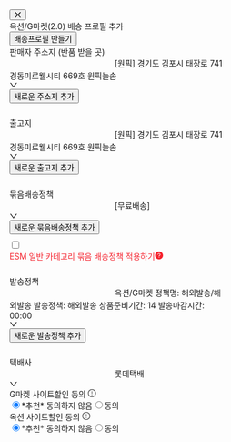 <div class="ant-drawer-content-wrapper" style="width: 378px;"><div class="ant-drawer-content" aria-modal="true" role="dialog"><div class="ant-drawer-header"><div class="ant-drawer-header-title"><button type="button" aria-label="Close" class="ant-drawer-close"><span role="img" aria-label="close" class="anticon anticon-close"><svg fill-rule="evenodd" viewBox="64 64 896 896" focusable="false" data-icon="close" width="1em" height="1em" fill="currentColor" aria-hidden="true"><path d="M799.86 166.31c.02 0 .04.02.08.06l57.69 57.7c.04.03.05.05.06.08a.12.12 0 010 .06c0 .03-.02.05-.06.09L569.93 512l287.7 287.7c.04.04.05.06.06.09a.12.12 0 010 .07c0 .02-.02.04-.06.08l-57.7 57.69c-.03.04-.05.05-.07.06a.12.12 0 01-.07 0c-.03 0-.05-.02-.09-.06L512 569.93l-287.7 287.7c-.04.04-.06.05-.09.06a.12.12 0 01-.07 0c-.02 0-.04-.02-.08-.06l-57.69-57.7c-.04-.03-.05-.05-.06-.07a.12.12 0 010-.07c0-.03.02-.05.06-.09L454.07 512l-287.7-287.7c-.04-.04-.05-.06-.06-.09a.12.12 0 010-.07c0-.02.02-.04.06-.08l57.7-57.69c.03-.04.05-.05.07-.06a.12.12 0 01.07 0c.03 0 .05.02.09.06L512 454.07l287.7-287.7c.04-.04.06-.05.09-.06a.12.12 0 01.07 0z"></path></svg></span></button><div class="ant-drawer-title">옥션/G마켓(2.0) 배송 프로필 추가</div></div><div class="ant-drawer-extra"><button type="button" class="ant-btn css-1li46mu ant-btn-primary"><span>배송프로필 만들기</span></button></div></div><div class="ant-drawer-body"><div class="sc-fqgwrq XgLEV Body3Regular14 CharacterTitle85">판매자 주소지 (반품 받을 곳)</div><div class="sc-hyhWHZ gNrquF"><div class="ant-select ant-select-outlined css-1li46mu ant-select-single ant-select-show-arrow" style="flex-grow: 1;"><div class="ant-select-selector"><span class="ant-select-selection-search"><input type="search" autocomplete="off" class="ant-select-selection-search-input" role="combobox" aria-expanded="false" aria-haspopup="listbox" aria-owns="rc_select_118_list" aria-autocomplete="list" aria-controls="rc_select_118_list" readonly="" unselectable="on" value="" id="rc_select_118" style="opacity: 0;"></span><span class="ant-select-selection-item" title="[원픽] 경기도 김포시 태장로 741 경동미르웰시티 669호 원픽늘솜">[원픽] 경기도 김포시 태장로 741 경동미르웰시티 669호 원픽늘솜</span></div><span class="ant-select-arrow" unselectable="on" aria-hidden="true" style="user-select: none;"><span role="img" aria-label="down" class="anticon anticon-down ant-select-suffix"><svg viewBox="64 64 896 896" focusable="false" data-icon="down" width="1em" height="1em" fill="currentColor" aria-hidden="true"><path d="M884 256h-75c-5.1 0-9.9 2.5-12.9 6.6L512 654.2 227.9 262.6c-3-4.1-7.8-6.6-12.9-6.6h-75c-6.5 0-10.3 7.4-6.5 12.7l352.6 486.1c12.8 17.6 39 17.6 51.7 0l352.6-486.1c3.9-5.3.1-12.7-6.4-12.7z"></path></svg></span></span></div><button type="button" class="ant-btn css-1li46mu ant-btn-primary ant-btn-background-ghost"><span>새로운 주소지 추가</span></button></div><div class="sc-fqgwrq XgLEV Body3Regular14 CharacterTitle85" style="margin-top: 24px;">출고지</div><div class="sc-hyhWHZ gNrquF"><div class="ant-select ant-select-outlined css-1li46mu ant-select-single ant-select-show-arrow" style="flex-grow: 1;"><div class="ant-select-selector"><span class="ant-select-selection-search"><input type="search" autocomplete="off" class="ant-select-selection-search-input" role="combobox" aria-expanded="false" aria-haspopup="listbox" aria-owns="rc_select_119_list" aria-autocomplete="list" aria-controls="rc_select_119_list" readonly="" unselectable="on" value="" id="rc_select_119" style="opacity: 0;"></span><span class="ant-select-selection-item" title="[원픽] 경기도 김포시 태장로 741 경동미르웰시티 669호 원픽늘솜">[원픽] 경기도 김포시 태장로 741 경동미르웰시티 669호 원픽늘솜</span></div><span class="ant-select-arrow" unselectable="on" aria-hidden="true" style="user-select: none;"><span role="img" aria-label="down" class="anticon anticon-down ant-select-suffix"><svg viewBox="64 64 896 896" focusable="false" data-icon="down" width="1em" height="1em" fill="currentColor" aria-hidden="true"><path d="M884 256h-75c-5.1 0-9.9 2.5-12.9 6.6L512 654.2 227.9 262.6c-3-4.1-7.8-6.6-12.9-6.6h-75c-6.5 0-10.3 7.4-6.5 12.7l352.6 486.1c12.8 17.6 39 17.6 51.7 0l352.6-486.1c3.9-5.3.1-12.7-6.4-12.7z"></path></svg></span></span></div><button type="button" class="ant-btn css-1li46mu ant-btn-primary ant-btn-background-ghost"><span>새로운 출고지 추가</span></button></div><div class="sc-fqgwrq XgLEV Body3Regular14 CharacterTitle85" style="margin-top: 24px;">묶음배송정책</div><div class="sc-hyhWHZ gNrquF"><div class="ant-select ant-select-outlined css-1li46mu ant-select-single ant-select-show-arrow" style="flex-grow: 1;"><div class="ant-select-selector"><span class="ant-select-selection-search"><input type="search" autocomplete="off" class="ant-select-selection-search-input" role="combobox" aria-expanded="false" aria-haspopup="listbox" aria-owns="rc_select_120_list" aria-autocomplete="list" aria-controls="rc_select_120_list" readonly="" unselectable="on" value="" id="rc_select_120" style="opacity: 0;"></span><span class="ant-select-selection-item" title="[무료배송]">[무료배송]</span></div><span class="ant-select-arrow" unselectable="on" aria-hidden="true" style="user-select: none;"><span role="img" aria-label="down" class="anticon anticon-down ant-select-suffix"><svg viewBox="64 64 896 896" focusable="false" data-icon="down" width="1em" height="1em" fill="currentColor" aria-hidden="true"><path d="M884 256h-75c-5.1 0-9.9 2.5-12.9 6.6L512 654.2 227.9 262.6c-3-4.1-7.8-6.6-12.9-6.6h-75c-6.5 0-10.3 7.4-6.5 12.7l352.6 486.1c12.8 17.6 39 17.6 51.7 0l352.6-486.1c3.9-5.3.1-12.7-6.4-12.7z"></path></svg></span></span></div><button type="button" class="ant-btn css-1li46mu ant-btn-primary ant-btn-background-ghost"><span>새로운 묶음배송정책 추가</span></button></div><div class="Font_BlackRegular14__8qTnv ant-flex css-1li46mu ant-flex-align-center" style="margin-top: 9px; color: rgb(245, 34, 45); cursor: pointer;"><label class="ant-checkbox-wrapper sc-jxOSlx bGUhwf css-1li46mu"><span class="ant-checkbox ant-wave-target css-1li46mu"><input class="ant-checkbox-input" type="checkbox"><span class="ant-checkbox-inner"></span></span></label><div class="sc-fhzFiK cXLkrJ Font_BlackRegular14__8qTnv ant-flex css-1li46mu" style="gap: 4px;">ESM 일반 카테고리 묶음 배송정책 적용하기<span role="img" aria-label="question-circle" class="anticon anticon-question-circle sc-hrGSpw dxoYJr"><svg viewBox="64 64 896 896" focusable="false" data-icon="question-circle" width="1em" height="1em" fill="currentColor" aria-hidden="true"><path d="M512 64C264.6 64 64 264.6 64 512s200.6 448 448 448 448-200.6 448-448S759.4 64 512 64zm0 708c-22.1 0-40-17.9-40-40s17.9-40 40-40 40 17.9 40 40-17.9 40-40 40zm62.9-219.5a48.3 48.3 0 00-30.9 44.8V620c0 4.4-3.6 8-8 8h-48c-4.4 0-8-3.6-8-8v-21.5c0-23.1 6.7-45.9 19.9-64.9 12.9-18.6 30.9-32.8 52.1-40.9 34-13.1 56-41.6 56-72.7 0-44.1-43.1-80-96-80s-96 35.9-96 80v7.6c0 4.4-3.6 8-8 8h-48c-4.4 0-8-3.6-8-8V420c0-39.3 17.2-76 48.4-103.3C430.4 290.4 470 276 512 276s81.6 14.5 111.6 40.7C654.8 344 672 380.7 672 420c0 57.8-38.1 109.8-97.1 132.5z"></path></svg></span></div></div><div class="sc-fqgwrq XgLEV Body3Regular14 CharacterTitle85" style="margin-top: 24px;">발송정책</div><div class="sc-hyhWHZ gNrquF"><div class="ant-select ant-select-outlined css-1li46mu ant-select-single ant-select-show-arrow" style="flex-grow: 1;"><div class="ant-select-selector"><span class="ant-select-selection-search"><input type="search" autocomplete="off" class="ant-select-selection-search-input" role="combobox" aria-expanded="false" aria-haspopup="listbox" aria-owns="rc_select_121_list" aria-autocomplete="list" aria-controls="rc_select_121_list" readonly="" unselectable="on" value="" id="rc_select_121" style="opacity: 0;"></span><span class="ant-select-selection-item" title="옥션/G마켓 정책명: 해외발송/해외발송 
        발송정책: 해외발송 
        상품준비기간: 14 
        발송마감시간: 00:00">옥션/G마켓 정책명: 해외발송/해외발송 
        발송정책: 해외발송 
        상품준비기간: 14 
        발송마감시간: 00:00</span></div><span class="ant-select-arrow" unselectable="on" aria-hidden="true" style="user-select: none;"><span role="img" aria-label="down" class="anticon anticon-down ant-select-suffix"><svg viewBox="64 64 896 896" focusable="false" data-icon="down" width="1em" height="1em" fill="currentColor" aria-hidden="true"><path d="M884 256h-75c-5.1 0-9.9 2.5-12.9 6.6L512 654.2 227.9 262.6c-3-4.1-7.8-6.6-12.9-6.6h-75c-6.5 0-10.3 7.4-6.5 12.7l352.6 486.1c12.8 17.6 39 17.6 51.7 0l352.6-486.1c3.9-5.3.1-12.7-6.4-12.7z"></path></svg></span></span></div><button type="button" class="ant-btn css-1li46mu ant-btn-primary ant-btn-background-ghost"><span>새로운 발송정책 추가</span></button></div><div class="sc-jBJxhn cAAeUM" style="margin-top: 24px;"><div class="sc-cIfMiO cgmHID"><div class="sc-fqgwrq XgLEV Body3Regular14 CharacterTitle85">택배사</div><div class="ant-select ant-select-outlined css-1li46mu ant-select-single ant-select-show-arrow" style="width: 100%;"><div class="ant-select-selector"><span class="ant-select-selection-search"><input type="search" autocomplete="off" class="ant-select-selection-search-input" role="combobox" aria-expanded="false" aria-haspopup="listbox" aria-owns="rc_select_122_list" aria-autocomplete="list" aria-controls="rc_select_122_list" readonly="" unselectable="on" value="" id="rc_select_122" style="opacity: 0;"></span><span class="ant-select-selection-item" title="롯데택배">롯데택배</span></div><span class="ant-select-arrow" unselectable="on" aria-hidden="true" style="user-select: none;"><span role="img" aria-label="down" class="anticon anticon-down ant-select-suffix"><svg viewBox="64 64 896 896" focusable="false" data-icon="down" width="1em" height="1em" fill="currentColor" aria-hidden="true"><path d="M884 256h-75c-5.1 0-9.9 2.5-12.9 6.6L512 654.2 227.9 262.6c-3-4.1-7.8-6.6-12.9-6.6h-75c-6.5 0-10.3 7.4-6.5 12.7l352.6 486.1c12.8 17.6 39 17.6 51.7 0l352.6-486.1c3.9-5.3.1-12.7-6.4-12.7z"></path></svg></span></span></div></div><div class="sc-cIfMiO cgmHID"><div class="sc-fqgwrq XgLEV Body3Regular14 CharacterTitle85">G마켓 사이트할인 동의 <span role="img" aria-label="exclamation-circle" class="anticon anticon-exclamation-circle" style="color: rgb(66, 66, 66);"><svg viewBox="64 64 896 896" focusable="false" data-icon="exclamation-circle" width="1em" height="1em" fill="currentColor" aria-hidden="true"><path d="M512 64C264.6 64 64 264.6 64 512s200.6 448 448 448 448-200.6 448-448S759.4 64 512 64zm0 820c-205.4 0-372-166.6-372-372s166.6-372 372-372 372 166.6 372 372-166.6 372-372 372z"></path><path d="M464 688a48 48 0 1096 0 48 48 0 10-96 0zm24-112h48c4.4 0 8-3.6 8-8V296c0-4.4-3.6-8-8-8h-48c-4.4 0-8 3.6-8 8v272c0 4.4 3.6 8 8 8z"></path></svg></span></div><div class="ant-radio-group ant-radio-group-outline css-1li46mu"><label class="ant-radio-button-wrapper ant-radio-button-wrapper-checked css-1li46mu"><span class="ant-radio-button ant-radio-button-checked"><input class="ant-radio-button-input" type="radio" value="false" checked=""><span class="ant-radio-button-inner"></span></span><span>*추천* 동의하지 않음</span></label><label class="ant-radio-button-wrapper css-1li46mu"><span class="ant-radio-button"><input class="ant-radio-button-input" type="radio" value="true"><span class="ant-radio-button-inner"></span></span><span>동의</span></label></div></div><div class="sc-cIfMiO cgmHID"><div class="sc-fqgwrq XgLEV Body3Regular14 CharacterTitle85">옥션 사이트할인 동의 <span role="img" aria-label="exclamation-circle" class="anticon anticon-exclamation-circle" style="color: rgb(66, 66, 66);"><svg viewBox="64 64 896 896" focusable="false" data-icon="exclamation-circle" width="1em" height="1em" fill="currentColor" aria-hidden="true"><path d="M512 64C264.6 64 64 264.6 64 512s200.6 448 448 448 448-200.6 448-448S759.4 64 512 64zm0 820c-205.4 0-372-166.6-372-372s166.6-372 372-372 372 166.6 372 372-166.6 372-372 372z"></path><path d="M464 688a48 48 0 1096 0 48 48 0 10-96 0zm24-112h48c4.4 0 8-3.6 8-8V296c0-4.4-3.6-8-8-8h-48c-4.4 0-8 3.6-8 8v272c0 4.4 3.6 8 8 8z"></path></svg></span></div><div class="ant-radio-group ant-radio-group-outline css-1li46mu"><label class="ant-radio-button-wrapper ant-radio-button-wrapper-checked css-1li46mu"><span class="ant-radio-button ant-radio-button-checked"><input class="ant-radio-button-input" type="radio" value="false" checked=""><span class="ant-radio-button-inner"></span></span><span>*추천* 동의하지 않음</span></label><label class="ant-radio-button-wrapper css-1li46mu"><span class="ant-radio-button"><input class="ant-radio-button-input" type="radio" value="true"><span class="ant-radio-button-inner"></span></span><span>동의</span></label></div></div></div></div></div></div>